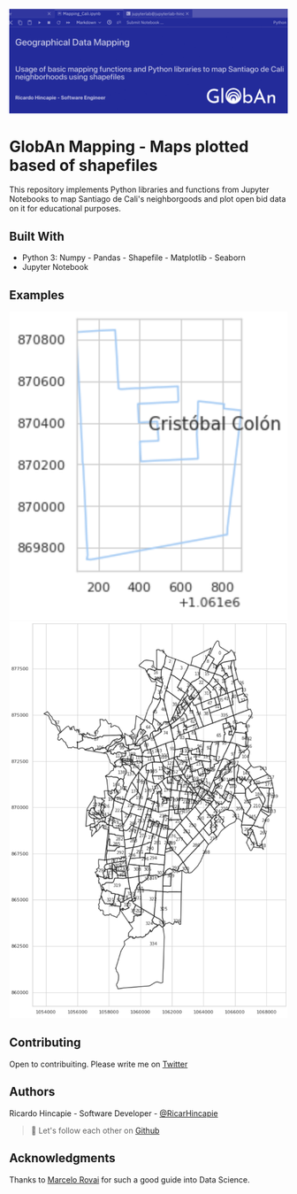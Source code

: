 ![GlobAn Mapping](images/header_GlobAn_Mapping.png)

# GlobAn Mapping - Maps plotted based of shapefiles

This repository implements Python libraries and functions from Jupyter Notebooks to map Santiago de Cali's neighborgoods and plot open bid data on it for educational purposes.  

## Built With
* Python 3: Numpy - Pandas - Shapefile - Matplotlib - Seaborn
* Jupyter Notebook

## Examples
![GlobAn Mapping](images/example1.png)
![GlobAn Mapping](images/example2.png)

## Contributing
Open to contribuiting. Please write me on [Twitter](https://twitter.com/RicarHincapie)

## Authors
Ricardo Hincapie - Software Developer - [@RicarHincapie](https://www.linkedin.com/in/ricardohincapie/)
> :rocket: Let's follow each other on [Github](https://github.com/ricarhincapie)

## Acknowledgments
Thanks to [Marcelo Rovai](https://towardsdatascience.com/mapping-geograph-data-in-python-610a963d2d7f) for such a good guide into Data Science.
